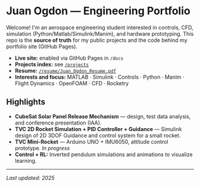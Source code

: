 # Juan Ogdon — Engineering Portfolio

Welcome! I'm an aerospace engineering student interested in controls, CFD, simulation (Python/Matlab/Simulink/Manim), and hardware prototyping. This repo is the **source of truth** for my public projects and the code behind my portfolio site (GitHub Pages).

-  **Live site:** enabled via GitHub Pages in `/docs`
-  **Projects index:** see [`/projects`](projects)
-  **Resume:** [`/resume/Juan_Ogdon_Resume.pdf`](resume/Juan_Ogdon_Resume.pdf)
-  **Interests and focus:** MATLAB · Simulink · Controls · Python · Manim · Flight Dynamics · OpenFOAM · CFD · Rocketry

## Highlights
-  **CubeSat Solar Panel Release Mechanism** — design, test data analysis, and conference presentation (IAA).
-  **TVC 2D Rocket Simulation + PID Controller + Guidance** — Simulink design of 2D 3DOF Guidance and control system for a small rocket.
-  **TVC Mini-Rocket** — Arduino UNO + IMU6050, attitude control prototype. *In progress*
-  **Control + RL:** Inverted pendulum simulations and animations to visualize learning.


---
*Last updated: 2025*

